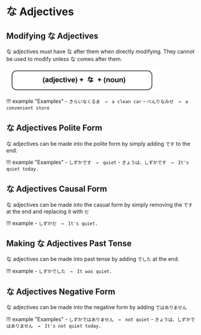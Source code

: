 # な Adjectives

## Modifying な Adjectives

な adjectives must have な after them when directly modifying. They cannot be used to modify unless な comes after them.

![な Adjectives](../../../assets/images/な-adjectives.png)

!!! example "Examples"
    - `きらいなくるま　→　a clean car`
    - `べんりなみせ　→　a convenient store`

## な Adjectives Polite Form

な adjectives can be made into the polite form by simply adding `です` to the end.

!!! example "Examples"
    - `しずかです　→　quiet`
    - `きょうは、しずかです　→　It's quiet today.`

## な Adjectives Causal Form

な adjectives can be made into the casual form by simply removing the `です` at the end and replacing it with `だ`

!!! example
    - `しずかだ　→　It's quiet.`

## Making な Adjectives Past Tense

な adjectives can be made into past tense by adding `でした` at the end.

!!! example
    - `しずかでした　→　It was quiet.`
    

## な Adjectives Negative Form

な adjectives can be made into the negative form by adding `ではありません`

!!! example "Examples"
    - `しずかではありません　→　not quiet`
    - `きょうは、しずかではありません　→　It's not quiet today.`